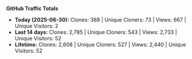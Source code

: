 
**GitHub Traffic Totals**

- **Today (2025-06-30):** Clones: 388 | Unique Cloners: 73 | Views: 667 | Unique Visitors: 2
- **Last 14 days:** Clones: 2,785 | Unique Cloners: 543 | Views: 2,733 | Unique Visitors: 52
- **Lifetime:** Clones: 2,608 | Unique Cloners: 527 | Views: 2,440 | Unique Visitors: 52
